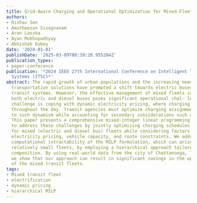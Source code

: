 ```yaml
---
title: Grid-Aware Charging and Operational Optimization for Mixed-Fleet Public Transit
authors:
- Rishav Sen
- Amutheezan Sivagnanam
- Aron Laszka
- Ayan Mukhopadhyay
- Abhishek Dubey
date: '2024-01-01'
publishDate: '2025-03-09T00:39:20.955204Z'
publication_types:
- paper-conference
publication: '*2024 IEEE 27th International Conference on Intelligent Transportation
  Systems (ITSC)*'
abstract: The rapid growth of urban populations and the increasing need for sustainable
  transportation solutions have prompted a shift towards electric buses in public
  transit systems. However, the effective management of mixed fleets consisting of
  both electric and diesel buses poses significant operational chal- lenges. One major
  challenge is coping with dynamic electricity pricing, where charging costs vary
  throughout the day. Transit agencies must optimize charging assignments in response
  to such dynamism while accounting for secondary considerations such as seating constraints.
  This paper presents a comprehensive mixed-integer linear programming (MILP) model
  to address these challenges by jointly optimizing charging schedules and trip assignments
  for mixed (electric and diesel bus) fleets while considering factors such as dynamic
  electricity pricing, vehicle capacity, and route constraints. We address the potential
  computational intractability of the MILP formulation, which can arise even with
  relatively small fleets, by employing a hierarchical approach tailored to the fleet
  composition. By using real-world data from the city of Chattanooga, Tennessee, USA,
  we show that our approach can result in significant savings in the operating costs
  of the mixed transit fleets.
tags:
- Mixed transit fleet
- electrification
- dynamic pricing
- hierarchical MILP
---
```

